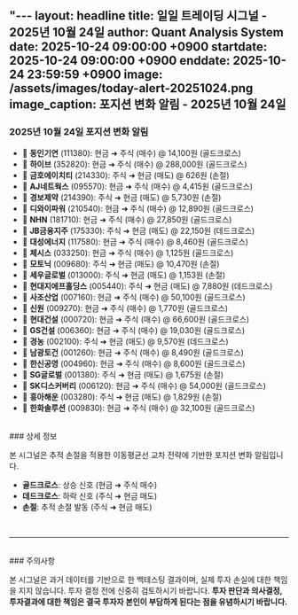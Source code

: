 "---
layout: headline
title: 일일 트레이딩 시그널 - 2025년 10월 24일
author: Quant Analysis System
date: 2025-10-24 09:00:00 +0900
startdate: 2025-10-24 09:00:00 +0900
enddate: 2025-10-24 23:59:59 +0900
image: /assets/images/today-alert-20251024.png
image_caption: 포지션 변화 알림 - 2025년 10월 24일
---

### 2025년 10월 24일 포지션 변화 알림

- 🔴 **동인기연** (111380): 현금 ➜ 주식 (매수) @ 14,100원 (골드크로스)
- 🔴 **하이브** (352820): 현금 ➜ 주식 (매수) @ 288,000원 (골드크로스)
- 🔵 **금호에이치티** (214330): 주식 ➜ 현금 (매도) @ 626원 (손절)
- 🔴 **AJ네트웍스** (095570): 현금 ➜ 주식 (매수) @ 4,415원 (골드크로스)
- 🔵 **경보제약** (214390): 주식 ➜ 현금 (매도) @ 5,730원 (손절)
- 🔴 **디와이파워** (210540): 현금 ➜ 주식 (매수) @ 12,890원 (골드크로스)
- 🔴 **NHN** (181710): 현금 ➜ 주식 (매수) @ 27,850원 (골드크로스)
- 🔵 **JB금융지주** (175330): 주식 ➜ 현금 (매도) @ 22,150원 (데드크로스)
- 🔴 **대성에너지** (117580): 현금 ➜ 주식 (매수) @ 8,460원 (골드크로스)
- 🔴 **체시스** (033250): 현금 ➜ 주식 (매수) @ 1,125원 (골드크로스)
- 🔵 **모토닉** (009680): 주식 ➜ 현금 (매도) @ 10,470원 (손절)
- 🔵 **세우글로벌** (013000): 주식 ➜ 현금 (매도) @ 1,153원 (손절)
- 🔵 **현대지에프홀딩스** (005440): 주식 ➜ 현금 (매도) @ 7,880원 (데드크로스)
- 🔴 **사조산업** (007160): 현금 ➜ 주식 (매수) @ 50,100원 (골드크로스)
- 🔴 **신원** (009270): 현금 ➜ 주식 (매수) @ 1,770원 (골드크로스)
- 🔴 **현대건설** (000720): 현금 ➜ 주식 (매수) @ 66,600원 (골드크로스)
- 🔴 **GS건설** (006360): 현금 ➜ 주식 (매수) @ 19,030원 (골드크로스)
- 🔵 **경농** (002100): 주식 ➜ 현금 (매도) @ 9,570원 (데드크로스)
- 🔴 **남광토건** (001260): 현금 ➜ 주식 (매수) @ 8,490원 (골드크로스)
- 🔴 **한신공영** (004960): 현금 ➜ 주식 (매수) @ 8,600원 (골드크로스)
- 🔵 **SG글로벌** (001380): 주식 ➜ 현금 (매도) @ 1,675원 (손절)
- 🔴 **SK디스커버리** (006120): 현금 ➜ 주식 (매수) @ 54,000원 (골드크로스)
- 🔵 **흥아해운** (003280): 주식 ➜ 현금 (매도) @ 1,829원 (손절)
- 🔴 **한화솔루션** (009830): 현금 ➜ 주식 (매수) @ 32,100원 (골드크로스)


<br />
### 상세 정보

본 시그널은 추적 손절을 적용한 이동평균선 교차 전략에 기반한 포지션 변화 알림입니다.

- **골드크로스**: 상승 신호 (현금 ➜ 주식 매수)
- **데드크로스**: 하락 신호 (주식 ➜ 현금 매도)
- **손절**: 추적 손절 발동 (주식 ➜ 현금 매도)
<br />

---

<br />
### 주의사항

본 시그널은 과거 데이터를 기반으로 한 백테스팅 결과이며, 실제 투자 손실에 대한 책임을 지지 않습니다. 투자 결정 전에 신중히 검토하시기 바랍니다. **투자 판단과 의사결정, 투자결과에 대한 책임은 결국 투자자 본인이 부담하게 된다는 점을 유념하시기 바랍니다.**

